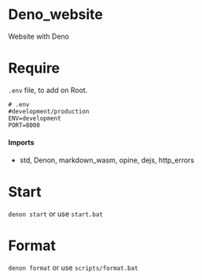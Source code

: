 # Deno_website

Website with Deno

# Require

`.env` file, to add on Root.

```JS
# .env
#development/production
ENV=development
PORT=8000
```

#### Imports

- std, Denon, markdown_wasm, opine, dejs, http_errors

# Start

`denon start` or use `start.bat`

# Format

`denon format` or use `scripts/format.bat`
